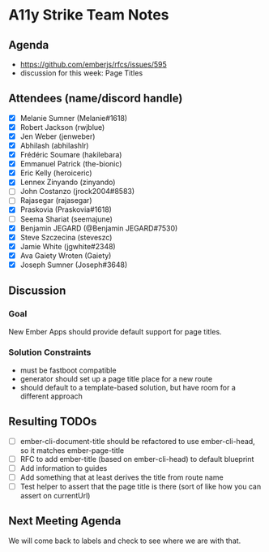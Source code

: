 # A11y Strike Team Notes

## Agenda
- https://github.com/emberjs/rfcs/issues/595
- discussion for this week: Page Titles

## Attendees (name/discord handle)

- [x] Melanie Sumner (Melanie#1618)
- [x] Robert Jackson	(rwjblue)
- [x] Jen Weber	(jenweber)
- [x] Abhilash (abhilashlr)
- [x] Frédéric Soumare	(hakilebara)
- [x] Emmanuel Patrick	(the-bionic)
- [x] Eric Kelly (heroiceric)
- [x] Lennex Zinyando (zinyando)
- [ ] John Costanzo	(jrock2004#8583)
- [ ] Rajasegar	(rajasegar)
- [x] Praskovia	(Praskovia#1618)
- [ ] Seema Shariat	(seemajune)
- [x] Benjamin JEGARD	(@Benjamin JEGARD#7530) 
- [x] Steve Szczecina	(steveszc)
- [x] Jamie White	(jgwhite#2348)
- [x] Ava Gaiety Wroten (Gaiety) 
- [x] Joseph Sumner	(Joseph#3648)

## Discussion

### Goal
New Ember Apps should provide default support for page titles.

### Solution Constraints

- must be fastboot compatible 
- generator should set up a page title place for a new route
- should default to a template-based solution, but have room for a different approach

## Resulting TODOs

- [ ] ember-cli-document-title should be refactored to use ember-cli-head, so it matches ember-page-title
- [ ] RFC to add ember-title (based on ember-cli-head) to default blueprint
- [ ] Add information to guides 
- [ ] Add something that at least derives the title from route name
- [ ] Test helper to assert that the page title is there (sort of like how you can assert on currentUrl)

## Next Meeting Agenda

We will come back to labels and check to see where we are with that.
